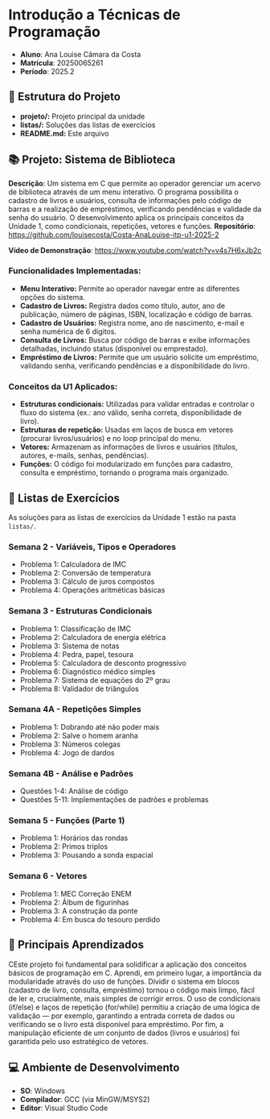 # Introdução a Técnicas de Programação
* **Aluno**: Ana Louise Câmara da Costa
* **Matrícula**: 20250065261
* **Período**: 2025.2

## 📁 Estrutura do Projeto
- **projeto/:** Projeto principal da unidade
- **listas/:** Soluções das listas de exercícios
- **README.md:** Este arquivo

## 📚 Projeto: Sistema de Biblioteca
**Descrição**: Um sistema em C que permite ao operador gerenciar um acervo de biblioteca através de um menu interativo. O programa possibilita o cadastro de livros e usuários, consulta de informações pelo código de barras e a realização de empréstimos, verificando pendências e validade da senha do usuário. O desenvolvimento aplica os principais conceitos da Unidade 1, como condicionais, repetições, vetores e funções.
**Repositório**: https://github.com/louisecosta/Costa-AnaLouise-itp-u1-2025-2

**Vídeo de Demonstração**: https://www.youtube.com/watch?v=v4s7H6xJb2c

### Funcionalidades Implementadas:
- **Menu Interativo:** Permite ao operador navegar entre as diferentes opções do sistema.
- **Cadastro de Livros:** Registra dados como título, autor, ano de publicação, número de páginas, ISBN, localização e código de barras.
- **Cadastro de Usuários:** Registra nome, ano de nascimento, e-mail e senha numérica de 6 dígitos.
- **Consulta de Livros:** Busca por código de barras e exibe informações detalhadas, incluindo status (disponível ou emprestado).
- **Empréstimo de Livros:** Permite que um usuário solicite um empréstimo, validando senha, verificando pendências e a disponibilidade do livro.

### Conceitos da U1 Aplicados:
* **Estruturas condicionais:** Utilizadas para validar entradas e controlar o fluxo do sistema (ex.: ano válido, senha correta, disponibilidade de livro).
* **Estruturas de repetição:** Usadas em laços de busca em vetores (procurar livros/usuários) e no loop principal do menu.
* **Vetores:** Armazenam as informações de livros e usuários (títulos, autores, e-mails, senhas, pendências).
* **Funções:** O código foi modularizado em funções para cadastro, consulta e empréstimo, tornando o programa mais organizado. 

## 📝 Listas de Exercícios
As soluções para as listas de exercícios da Unidade 1 estão na pasta `listas/`.

### Semana 2 - Variáveis, Tipos e Operadores
* Problema 1: Calculadora de IMC
* Problema 2: Conversão de temperatura
* Problema 3: Cálculo de juros compostos
* Problema 4: Operações aritméticas básicas

### Semana 3 - Estruturas Condicionais
* Problema 1: Classificação de IMC
* Problema 2: Calculadora de energia elétrica
* Problema 3: Sistema de notas
* Problema 4: Pedra, papel, tesoura
* Problema 5: Calculadora de desconto progressivo
* Problema 6: Diagnóstico médico simples
* Problema 7: Sistema de equações do 2º grau
* Problema 8: Validador de triângulos

### Semana 4A - Repetições Simples
* Problema 1: Dobrando até não poder mais
* Problema 2: Salve o homem aranha
* Problema 3: Números colegas
* Problema 4: Jogo de dardos

### Semana 4B - Análise e Padrões
* Questões 1-4: Análise de código
* Questões 5-11: Implementações de padrões e problemas

### Semana 5 - Funções (Parte 1)
* Problema 1: Horários das rondas
* Problema 2: Primos triplos
* Problema 3: Pousando a sonda espacial

### Semana 6 - Vetores
* Problema 1: MEC Correção ENEM
* Problema 2: Álbum de figurinhas
* Problema 3: A construção da ponte
* Problema 4: Em busca do tesouro perdido

## 🎯 Principais Aprendizados
CEste projeto foi fundamental para solidificar a aplicação dos conceitos básicos de programação em C. Aprendi, em primeiro lugar, a importância da modularidade através do uso de funções. Dividir o sistema em blocos (cadastro de livro, consulta, empréstimo) tornou o código mais limpo, fácil de ler e, crucialmente, mais simples de corrigir erros.
O uso de condicionais (if/else) e laços de repetição (for/while) permitiu a criação de uma lógica de validação — por exemplo, garantindo a entrada correta de dados ou verificando se o livro está disponível para empréstimo. Por fim, a manipulação eficiente de um conjunto de dados (livros e usuários) foi garantida pelo uso estratégico de vetores.

## 💻 Ambiente de Desenvolvimento
* **SO**: Windows
* **Compilador**: GCC (via MinGW/MSYS2)
* **Editor**: Visual Studio Code